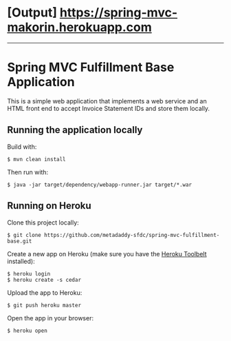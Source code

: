 # [Output] https://spring-mvc-makorin.herokuapp.com

----


# Spring MVC Fulfillment Base Application

This is a simple web application that implements a web service and an HTML front end to accept Invoice Statement IDs and store them locally.

## Running the application locally

Build with:

    $ mvn clean install

Then run with:

    $ java -jar target/dependency/webapp-runner.jar target/*.war

## Running on Heroku

Clone this project locally:

    $ git clone https://github.com/metadaddy-sfdc/spring-mvc-fulfillment-base.git

Create a new app on Heroku (make sure you have the [Heroku Toolbelt](http://toolbelt.heroku.com) installed):

    $ heroku login
    $ heroku create -s cedar

Upload the app to Heroku:

    $ git push heroku master

Open the app in your browser:

    $ heroku open
